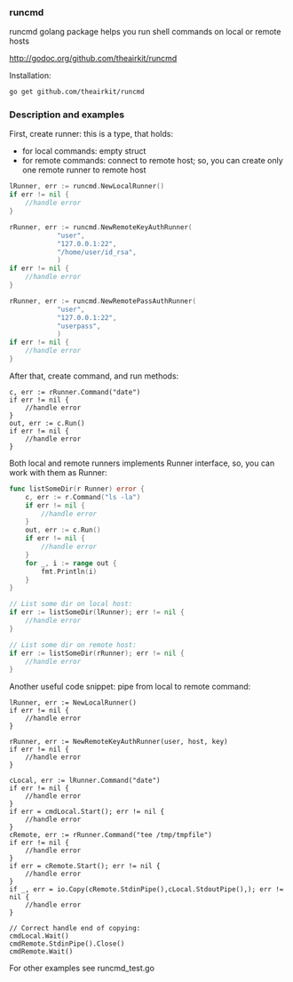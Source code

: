 ### runcmd

runcmd golang package helps you run shell commands on local or remote hosts

http://godoc.org/github.com/theairkit/runcmd

Installation:
```bash
go get github.com/theairkit/runcmd
```

### Description and examples

First, create runner: this is a type, that holds:
- for local commands: empty struct
- for remote commands: connect to remote host;
  so, you can create only one remote runner to remote host

```go
lRunner, err := runcmd.NewLocalRunner()
if err != nil {
	//handle error
}

rRunner, err := runcmd.NewRemoteKeyAuthRunner(
			"user",
			"127.0.0.1:22",
			"/home/user/id_rsa",
			)
if err != nil {
	//handle error
}

rRunner, err := runcmd.NewRemotePassAuthRunner(
			"user",
			"127.0.0.1:22",
			"userpass",
			)
if err != nil {
	//handle error
}
```

After that, create command, and run methods:
```
c, err := rRunner.Command("date")
if err != nil {
	//handle error
}
out, err := c.Run()
if err != nil {
	//handle error
}
```

Both local and remote runners implements Runner interface,
so, you can work with them as Runner:

```go
func listSomeDir(r Runner) error {
	c, err := r.Command("ls -la")
	if err != nil {
		//handle error
	}
	out, err := c.Run()
	if err != nil {
		//handle error
	}
	for _, i := range out {
		fmt.Println(i)
	}
}

// List some dir on local host:
if err := listSomeDir(lRunner); err != nil {
	//handle error
}

// List some dir on remote host:
if err := listSomeDir(rRunner); err != nil {
	//handle error
}
```

Another useful code snippet: pipe from local to remote command:

```
lRunner, err := NewLocalRunner()
if err != nil {
	//handle error
}

rRunner, err := NewRemoteKeyAuthRunner(user, host, key)
if err != nil {
	//handle error
}

cLocal, err := lRunner.Command("date")
if err != nil {
	//handle error
}
if err = cmdLocal.Start(); err != nil {
	//handle error
}
cRemote, err := rRunner.Command("tee /tmp/tmpfile")
if err != nil {
	//handle error
}
if err = cRemote.Start(); err != nil {
	//handle error
}
if _, err = io.Copy(cRemote.StdinPipe(),cLocal.StdoutPipe(),); err != nil {
	//handle error
}

// Correct handle end of copying:
cmdLocal.Wait()
cmdRemote.StdinPipe().Close()
cmdRemote.Wait()
```

For other examples see runcmd_test.go
